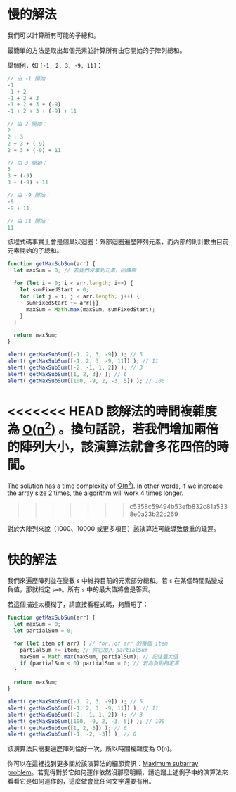 # 慢的解法

我們可以計算所有可能的子總和。

最簡單的方法是取出每個元素並計算所有由它開始的子陣列總和。

舉個例，如 `[-1, 2, 3, -9, 11]`：

```js no-beautify
// 由 -1 開始：
-1
-1 + 2
-1 + 2 + 3
-1 + 2 + 3 + (-9)
-1 + 2 + 3 + (-9) + 11

// 由 2 開始：
2
2 + 3
2 + 3 + (-9)
2 + 3 + (-9) + 11

// 由 3 開始：
3
3 + (-9)
3 + (-9) + 11

// 由 -9 開始：
-9
-9 + 11

// 由 11 開始：
11
```

該程式碼事實上會是個巢狀迴圈：外部迴圈遍歷陣列元素，而內部的則計數由目前元素開始的子總和。

```js run
function getMaxSubSum(arr) {
  let maxSum = 0; // 若我們沒拿到元素，回傳零

  for (let i = 0; i < arr.length; i++) {
    let sumFixedStart = 0;
    for (let j = i; j < arr.length; j++) {
      sumFixedStart += arr[j];
      maxSum = Math.max(maxSum, sumFixedStart);
    }
  }

  return maxSum;
}

alert( getMaxSubSum([-1, 2, 3, -9]) ); // 5
alert( getMaxSubSum([-1, 2, 3, -9, 11]) ); // 11
alert( getMaxSubSum([-2, -1, 1, 2]) ); // 3
alert( getMaxSubSum([1, 2, 3]) ); // 6
alert( getMaxSubSum([100, -9, 2, -3, 5]) ); // 100
```

<<<<<<< HEAD
該解法的時間複雜度為 [O(n<sup>2</sup>)](https://en.wikipedia.org/wiki/Big_O_notation) 。換句話說，若我們增加兩倍的陣列大小，該演算法就會多花四倍的時間。
=======
The solution has a time complexity of [O(n<sup>2</sup>)](https://en.wikipedia.org/wiki/Big_O_notation). In other words, if we increase the array size 2 times, the algorithm will work 4 times longer.
>>>>>>> c5358c59494b53efb832c81a5338e0a23b22c269

對於大陣列來說（1000、10000 或更多項目）該演算法可能導致嚴重的延遲。

# 快的解法

我們來遍歷陣列並在變數 `s` 中維持目前的元素部分總和。若 `s` 在某個時間點變成負值，那就指定 `s=0`。所有 `s` 中的最大值將會是答案。

若這個描述太模糊了，請直接看程式碼，夠簡短了：

```js run demo
function getMaxSubSum(arr) {
  let maxSum = 0;
  let partialSum = 0;

  for (let item of arr) { // for..of arr 的每個 item
    partialSum += item; // 將它加入 partialSum
    maxSum = Math.max(maxSum, partialSum); // 記住最大值
    if (partialSum < 0) partialSum = 0; // 若為負則指定零
  }

  return maxSum;
}

alert( getMaxSubSum([-1, 2, 3, -9]) ); // 5
alert( getMaxSubSum([-1, 2, 3, -9, 11]) ); // 11
alert( getMaxSubSum([-2, -1, 1, 2]) ); // 3
alert( getMaxSubSum([100, -9, 2, -3, 5]) ); // 100
alert( getMaxSubSum([1, 2, 3]) ); // 6
alert( getMaxSubSum([-1, -2, -3]) ); // 0
```

該演算法只需要遍歷陣列恰好一次，所以時間複雜度為 O(n)。

你可以在這裡找到更多關於該演算法的細節資訊：[Maximum subarray problem](http://en.wikipedia.org/wiki/Maximum_subarray_problem)。若覺得對於它如何運作依然沒那麼明顯，請追蹤上述例子中的演算法來看看它是如何運作的，這麼做會比任何文字還要有用。

